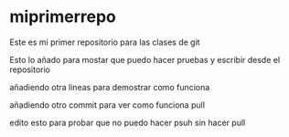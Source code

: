 # miprimerrepo
Este es mi primer repositorio para las clases de git

Esto lo añado para mostar que puedo hacer pruebas y escribir desde el repositorio

añadiendo otra lineas para demostrar como funciona

añadiendo otro commit para ver como funciona pull

edito esto para probar que no puedo hacer psuh sin hacer pull
